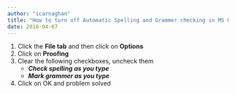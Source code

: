 ```yaml
---
author: "icarnaghan"
title: "How to turn off Automatic Spelling and Grammer checking in MS Office 2010"
date: 2018-04-07
---
```


1. Click the **File tab** and then click on **Options**
2. Click on **Proofing**
3. Clear the following checkboxes, uncheck them
    - **_Check spelling as you type_**
    - _**Mark grammer as you type**_
4. Click on OK and problem solved
